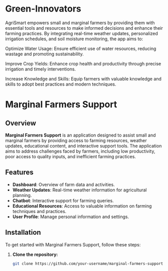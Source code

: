 # Green-Innovators
AgriSmart empowers small and marginal farmers by providing them with essential tools and resources to make informed decisions and enhance their farming practices. By integrating real-time weather updates, personalized irrigation schedules, and soil moisture monitoring, the app aims to:

Optimize Water Usage: Ensure efficient use of water resources, reducing wastage and promoting sustainability.

Improve Crop Yields: Enhance crop health and productivity through precise irrigation and timely interventions.

Increase Knowledge and Skills: Equip farmers with valuable knowledge and skills to adopt best practices and modern techniques.

# Marginal Farmers Support

## Overview

**Marginal Farmers Support** is an application designed to assist small and marginal farmers by providing access to farming resources, weather updates, educational content, and interactive support tools. The application aims to address challenges faced by farmers, including low productivity, poor access to quality inputs, and inefficient farming practices.

## Features

- **Dashboard**: Overview of farm data and activities.
- **Weather Updates**: Real-time weather information for agricultural planning.
- **Chatbot**: Interactive support for farming queries.
- **Educational Resources**: Access to valuable information on farming techniques and practices.
- **User Profile**: Manage personal information and settings.

## Installation

To get started with Marginal Farmers Support, follow these steps:

1. **Clone the repository:**

   ```bash
   git clone https://github.com/your-username/marginal-farmers-support.git

